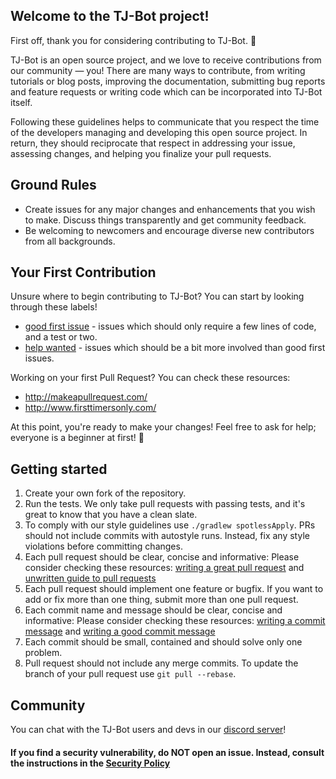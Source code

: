 ## Welcome to the TJ-Bot project!

First off, thank you for considering contributing to TJ-Bot. :tada:

TJ-Bot is an open source project, and we love to receive contributions from our community — you! There are many ways to contribute, from writing tutorials or blog posts, improving the documentation, submitting bug reports and feature requests or writing code which can be incorporated into TJ-Bot itself.

Following these guidelines helps to communicate that you respect the time of the developers managing and developing this open source project. In return, they should reciprocate that respect in addressing your issue, assessing changes, and helping you finalize your pull requests.


## Ground Rules

* Create issues for any major changes and enhancements that you wish to make. Discuss things transparently and get community feedback.
* Be welcoming to newcomers and encourage diverse new contributors from all backgrounds.


## Your First Contribution

Unsure where to begin contributing to TJ-Bot? You can start by looking through these labels!
* [good first issue](https://github.com/Together-Java/TJ-Bot/issues/?q=is%3Aissue+is%3Aopen+label%3A%22good+first+issue%22) - issues which should only require a few lines of code, and a test or two.
* [help wanted](https://github.com/Together-Java/TJ-Bot/issues/?q=is%3Aissue+is%3Aopen+label%3A%22help+wanted%22)  - issues which should be a bit more involved than good first issues.

Working on your first Pull Request? You can check these resources:
* http://makeapullrequest.com/
* http://www.firsttimersonly.com/


At this point, you're ready to make your changes! Feel free to ask for help; everyone is a beginner at first! :tada: 


## Getting started

1. Create your own fork of the repository.
2. Run the tests. We only take pull requests with passing tests, and it's great to know that you have a clean slate.
3. To comply with our style guidelines use `./gradlew spotlessApply`. PRs should not include commits with autostyle runs. Instead, fix any style violations before committing changes.
4. Each pull request should be clear, concise and informative: Please consider checking these resources: [writing a great pull request](https://www.pullrequest.com/blog/writing-a-great-pull-request-description/) and [unwritten guide to pull requests](https://www.atlassian.com/blog/git/written-unwritten-guide-pull-requests)
5. Each pull request should implement one feature or bugfix. If you want to add or fix more than one thing, submit more than one pull request.
6. Each commit name and message should be clear, concise and informative: Please consider checking these resources: [writing a commit message](https://chris.beams.io/posts/git-commit/) and [writing a good commit message](https://dev.to/chrissiemhrk/git-commit-message-5e21)
7. Each commit should be small, contained and should solve only one problem.
8. Pull request should not include any merge commits. To update the branch of your pull request use `git pull --rebase`.


## Community

You can chat with the TJ-Bot users and devs in our [discord server](https://discord.gg/UfasCQNv)!

#### If you find a security vulnerability, do NOT open an issue. Instead, consult the instructions in the [Security Policy](https://github.com/Together-Java/TJ-Bot/blob/master/SECURITY.md)
